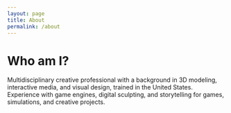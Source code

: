 ```yaml
---
layout: page
title: About
permalink: /about
---
```


# Who am I?

Multidisciplinary creative professional with a background in 3D modeling, interactive media, and visual design, trained in the United States. Experience with game engines, digital sculpting, and storytelling for games, simulations, and creative projects.
